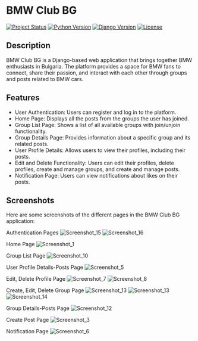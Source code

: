 # BMW Club BG
[![Project Status](https://img.shields.io/badge/status-active-brightgreen.svg)](https://github.com/your-username/bmw-club-bg)
[![Python Version](https://img.shields.io/badge/python-3.8%20%7C%203.9-blue.svg)](https://www.python.org/downloads/)
[![Django Version](https://img.shields.io/badge/django-3.2-blue.svg)](https://www.djangoproject.com/download/)
[![License](https://img.shields.io/badge/license-MIT-green.svg)](LICENSE)

## Description
BMW Club BG is a Django-based web application that brings together BMW enthusiasts in Bulgaria. The platform provides a space for BMW fans to connect, share their passion, and interact with each other through groups and posts related to BMW cars.

## Features
- User Authentication: Users can register and log in to the platform.
- Home Page: Displays all the posts from the groups the user has joined.
- Group List Page: Shows a list of all available groups with join/unjoin functionality.
- Group Details Page: Provides information about a specific group and its related posts.
- User Profile Details: Allows users to view their profiles, including their posts.
- Edit and Delete Functionality: Users can edit their profiles, delete profiles, create and manage groups, and create and manage posts.
- Notification Page: Users can view notifications about likes on their posts.

## Screenshots
Here are some screenshots of the different pages in the BMW Club BG application:

Authentication Pages
![Screenshot_15](https://github.com/Warw1ck/bmw_club_bg_final/assets/114092919/5fa1d30b-f4c7-41ea-83c0-e45ed7ba5d92)
![Screenshot_16](https://github.com/Warw1ck/bmw_club_bg_final/assets/114092919/821f4449-ae9f-4138-8fa0-b550f97fb81a)

Home Page
![Screenshot_1](https://github.com/Warw1ck/bmw_club_bg_final/assets/114092919/e0fcbabf-20d7-4088-bc76-7592dc9e5e4d)

Group List Page
![Screenshot_10](https://github.com/Warw1ck/bmw_club_bg_final/assets/114092919/09617510-34ce-4276-968b-ed0af3779a01)

User Profile Details-Posts Page
![Screenshot_5](https://github.com/Warw1ck/bmw_club_bg_final/assets/114092919/76b7e7b0-4ec7-4e44-941e-b517dc2df036)

Edit, Delete Profile Page
![Screenshot_7](https://github.com/Warw1ck/bmw_club_bg_final/assets/114092919/5b0be742-fa67-429b-afb5-7f443d47301d)
![Screenshot_8](https://github.com/Warw1ck/bmw_club_bg_final/assets/114092919/5c5d98cb-5f42-4b5a-9373-5d1e9d1aecfb)

Create, Edit, Delete Group Page
![Screenshot_13](https://github.com/Warw1ck/bmw_club_bg_final/assets/114092919/17c6a30f-a0aa-463c-ac76-cf259c379fbb)
![Screenshot_13](https://github.com/Warw1ck/bmw_club_bg_final/assets/114092919/04249ed5-e9e4-48ff-9c6f-67026c7afca5)
![Screenshot_14](https://github.com/Warw1ck/bmw_club_bg_final/assets/114092919/59712190-af3b-4a63-8d03-ca376b117807)

Group Details-Posts Page
![Screenshot_12](https://github.com/Warw1ck/bmw_club_bg_final/assets/114092919/c082c8a3-b6ea-4fd3-b16f-3cb0b8e88ecd)

Create Post Page
![Screenshot_3](https://github.com/Warw1ck/bmw_club_bg_final/assets/114092919/d396bd94-a9da-4d21-bd4e-a82f2309b916)

Notification Page
![Screenshot_6](https://github.com/Warw1ck/bmw_club_bg_final/assets/114092919/132f7243-772f-41fb-8818-726256389787)
